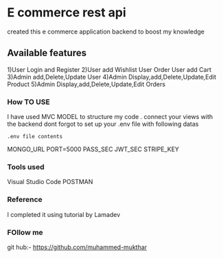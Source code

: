 # E commerce rest api  

 created this e commerce application backend to boost my knowledge


## Available features

1)User Login and Register
2)User add Wishlist User Order User add Cart
3)Admin add,Delete,Update User 
4)Admin Display,add,Delete,Update,Edit Product
5)Admin Display,add,Delete,Update,Edit Orders






### How TO USE

I have used MVC MODEL to structure my code . connect your views with the backend dont forgot to set up your .env file with following datas

`.env file contents`


MONGO_URL
PORT=5000
PASS_SEC
JWT_SEC
STRIPE_KEY



### Tools used

Visual Studio Code
POSTMAN

### Reference

I completed it using tutorial by Lamadev


### FOllow me


git hub:- https://github.com/muhammed-mukthar